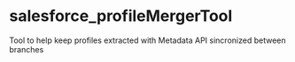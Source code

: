 # salesforce_profileMergerTool
Tool to help keep profiles extracted with Metadata API sincronized between branches

